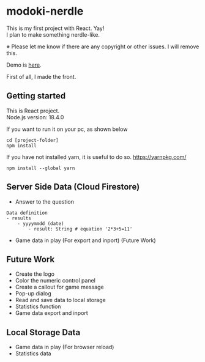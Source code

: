 # modoki-nerdle

This is my first project with React. Yay!<br>
I plan to make something nerdle-like.

※ Please let me know if there are any copyright or other issues. I will remove this.

Demo is [here](https://hazukit0.github.io/modoki-nerdle/).

First of all, I made the front.

## Getting started

This is React project. <br>
Node.js version: 18.4.0

If you want to run it on your pc, as shown below

    cd [project-folder]
    npm install

If you have not installed yarn, it is useful to do so.
https://yarnpkg.com/

    npm install --global yarn


## Server Side Data (Cloud Firestore)
- Answer to the question
```
Data definition
- results
    - yyyymmdd (date)
        - result: String # equation '2*3+5=11'
```
- Game data in play (For export and inport) (Future Work)

## Future Work
- Create the logo
- Color the numeric control panel
- Create a callout for game message
- Pop-up dialog
- Read and save data to local storage
- Statistics function
- Game data export and inport

## Local Storage Data
- Game data in play (For browser reload)
- Statistics data
